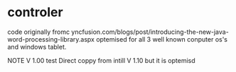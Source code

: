 # controler
code originally fromc yncfusion.com/blogs/post/introducing-the-new-java-word-processing-library.aspx optemised for all 3 well known conputer os's and
windows tablet.

NOTE V 1.00 test Direct coppy from intill V 1.10 but it is optemisd 
